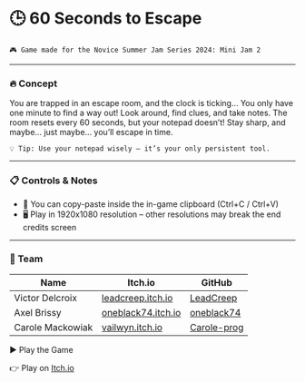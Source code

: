 # 🕒 60 Seconds to Escape

    🎮 Game made for the Novice Summer Jam Series 2024: Mini Jam 2
---
### 🔥 Concept

You are trapped in an escape room, and the clock is ticking...
You only have one minute to find a way out!
Look around, find clues, and take notes. The room resets every 60 seconds, but your notepad doesn’t!
Stay sharp, and maybe… just maybe… you’ll escape in time.

    💡 Tip: Use your notepad wisely – it’s your only persistent tool.
---
### 📋 Controls & Notes

- 📝 You can copy-paste inside the in-game clipboard (Ctrl+C / Ctrl+V)
- 🖥️ Play in 1920x1080 resolution – other resolutions may break the end credits screen
---
### 👥 Team
| Name	| Itch.io |	GitHub |
|------|---------|--------|
|Victor Delcroix	| [leadcreep.itch.io](https://leadcreep.itch.io/)	| [LeadCreep](https://github.com/LeadCreep) |
|Axel Brissy	| [oneblack74.itch.io](https://oneblack74.itch.io)	| [oneblack74](https://github.com/oneblack74) |
|Carole Mackowiak	| [vailwyn.itch.io](https://vailwyn.itch.io)	| [Carole-prog](https://github.com/Carole-prog) |

▶️ Play the Game

👉 Play on [Itch.io](https://leadcreep.itch.io/60-seconds-to-escape)
